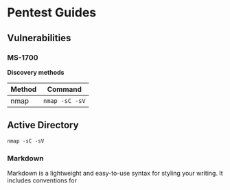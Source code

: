 # Pentest Guides 

## Vulnerabilities
### MS-1700
**Discovery methods**

Method | Command
-------|--------
nmap | `nmap -sC -sV`

## Active Directory

```nmap -sC -sV```

### Markdown

Markdown is a lightweight and easy-to-use syntax for styling your writing. It includes conventions for

